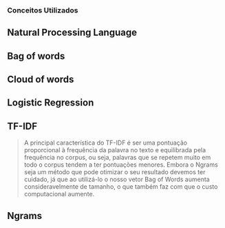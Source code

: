 ### Conceitos Utilizados

## Natural Processing Language

## Bag of words

## Cloud of words

## Logistic Regression

## TF-IDF

> A principal característica do TF-IDF é ser uma pontuação proporcional à frequência da palavra no texto e equilibrada pela frequência no corpus, ou seja, palavras que se repetem muito em todo o corpus tendem a ter pontuações menores. Embora o Ngrams seja um método que pode otimizar o seu resultado devemos ter cuidado, já que ao utilizá-lo o nosso vetor Bag of Words aumenta consideravelmente de tamanho, o que também faz com que o custo computacional aumente.


## Ngrams



